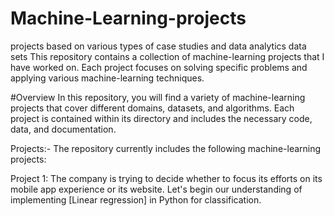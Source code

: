 # Machine-Learning-projects
projects based on various types of case studies and data analytics data sets
This repository contains a collection of machine-learning projects that I have worked on. Each project focuses on solving specific problems and applying various machine-learning techniques.

#Overview
In this repository, you will find a variety of machine-learning projects that cover different domains, datasets, and algorithms. Each project is contained within its directory and includes the necessary code, data, and documentation.

Projects:-
The repository currently includes the following machine-learning projects:

Project 1: The company is trying to decide whether to focus its efforts on its mobile app experience or its website. Let's begin our understanding of implementing [Linear regression] in Python for classification.
